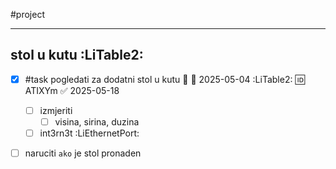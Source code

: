 #project 
___
## stol u kutu :LiTable2:

- [x] #task pogledati za dodatni stol u kutu 🔼 📅 2025-05-04 :LiTable2: 🆔 ATIXYm ✅ 2025-05-18
	- [ ] izmjeriti
		- [ ] visina, sirina, duzina
	- [ ] int3rn3t :LiEthernetPort:
- [ ] naruciti `ako` je stol pronaden

